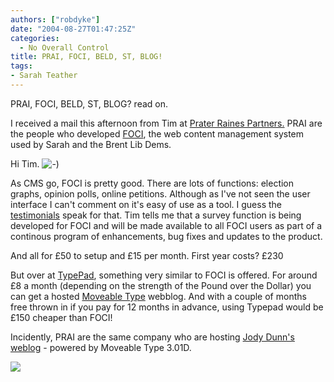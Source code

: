 ```yaml
---
authors: ["robdyke"]
date: "2004-08-27T01:47:25Z"
categories:
  - No Overall Control
title: PRAI, FOCI, BELD, ST, BLOG!
tags:
- Sarah Teather
---
```

PRAI, FOCI, BELD, ST, BLOG? read on.

I received a mail this afternoon from Tim at [Prater Raines Partners.](http://www.prai.co.uk/) PRAI are the people who developed [FOCI](http://www.prai.co.uk/foci/), the web content management system used by Sarah and the Brent Lib Dems.

Hi Tim.  ![-)](http://www.robdyke.com/stmp/wp-includes/images/smilies/icon_smile.gif)

As CMS go, FOCI is pretty good. There are lots of functions: election graphs, opinion polls, online petitions. Although as I've not seen the user interface I can't comment on it's easy of use as a tool. I guess the [testimonials](http://www.prai.co.uk/foci/quotes.html) speak for that. Tim tells me that a survey function is being developed for FOCI and will be made available to all FOCI users as part of a continous program of enhancements, bug fixes and updates to the product.

And all for £50 to setup and £15 per month. First year costs? £230

But over at [TypePad](http://www.typepad.com), something very similar to FOCI is offered. For around £8 a month (depending on the strength of the Pound over the Dollar) you can get a hosted [Moveable Type](http://www.moveabletype.org/) webblog. And with a couple of months free thrown in if you pay for 12 months in advance, using Typepad would be £150 cheaper than FOCI!

Incidently, PRAI are the same company who are hosting [Jody Dunn's weblog](http://www.jodydunn.org.uk/) - powered by Moveable Type 3.01D.

![](http://www.theglobalvoyage.com/robdyke/jodydunn_MT.jpg)
